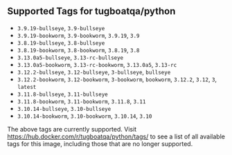 ## Supported Tags for tugboatqa/python

* `3.9.19-bullseye`, `3.9-bullseye`
* `3.9.19-bookworm`, `3.9-bookworm`, `3.9.19`, `3.9`
* `3.8.19-bullseye`, `3.8-bullseye`
* `3.8.19-bookworm`, `3.8-bookworm`, `3.8.19`, `3.8`
* `3.13.0a5-bullseye`, `3.13-rc-bullseye`
* `3.13.0a5-bookworm`, `3.13-rc-bookworm`, `3.13.0a5`, `3.13-rc`
* `3.12.2-bullseye`, `3.12-bullseye`, `3-bullseye`, `bullseye`
* `3.12.2-bookworm`, `3.12-bookworm`, `3-bookworm`, `bookworm`, `3.12.2`, `3.12`, `3`, `latest`
* `3.11.8-bullseye`, `3.11-bullseye`
* `3.11.8-bookworm`, `3.11-bookworm`, `3.11.8`, `3.11`
* `3.10.14-bullseye`, `3.10-bullseye`
* `3.10.14-bookworm`, `3.10-bookworm`, `3.10.14`, `3.10`

The above tags are currently supported. Visit https://hub.docker.com/r/tugboatqa/python/tags/ to see a list of all available tags for this image, including those that are no longer supported.

